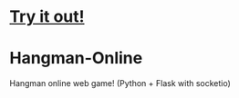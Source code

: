 # [Try it out!](https://ayl-hangman.herokuapp.com/)

# Hangman-Online
Hangman online web game! (Python + Flask with socketio)
